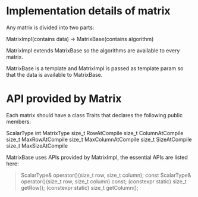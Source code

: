 # Implementation details of matrix

Any matrix is divided into two parts:

MatrixImpl(contains data) -> MatrixBase(contains algorithm)

MatrixImpl extends MatrixBase so the algorithms are available to every matrix.

MatrixBase is a template and MatrixImpl is passed as template param so that the data is available to MatrixBase.

# API provided by Matrix

Each matrix should have a class Traits that declares the following public members:

ScalarType
int MatrixType
size_t RowAtCompile
size_t ColumnAtCompile
size_t MaxRowAtCompile
size_t MaxColumnAtCompile
size_t SizeAtCompile
size_t MaxSizeAtCompile

MatrixBase uses APIs provided by MatrixImpl, the essential APIs are listed here:

> ScalarType& operator()(size_t row, size_t column);
> const ScalarType& operator()(size_t row, size_t column) const;
> (constexpr static) size_t getRow();
> (constexpr static) size_t getColumn();
